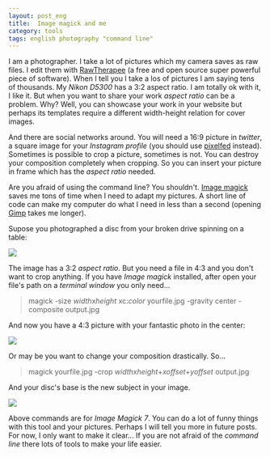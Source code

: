 ```yaml
---
layout: post_eng
title:  Image magick and me
category: tools
tags: english photography "command line"
---
```

I am a photographer. I take a lot of pictures which my camera saves as raw files. I edit them with
[RawTherapee](http://rawtherapee.com/) (a free and open source super powerful piece of software).
When I tell you I take a los of pictures I am saying tens of thousands. My *Nikon D5300* has a 3:2 aspect
ratio. I am totally ok with it, I like it. But when you want to share your work *aspect ratio* can be a
problem. Why? Well, you can showcase your work in your website but perhaps its templates require a different
width-height relation for cover images.  

And there are social networks around. You will need a 16:9 picture in *twitter*, a square image for
your *Instagram profile* (you should use [pixelfed](https://pixelfed.org/) instead). Sometimes is
possible to crop a picture, sometimes is not. You can destroy your composition completely when
cropping. So you can insert your picture in frame which has the *aspect ratio* needed.  

Are you afraid of using the command line? You shouldn't. [Image magick](https://imagemagick.org) saves
me tons of time when I need to adapt my pictures. A short line of code can make my computer do what
I need in less than a second (opening [Gimp](https://www.gimp.org/) takes me longer).  

Supose you photographed a disc from your broken drive spinning on a table:

<img class="red" src="https://rvalla.github.io/assets/img/imagick_1.jpg" />

The image has a 3:2 *aspect ratio*. But you need a file in 4:3 and you don't want to crop anything.
If you have *Image magick* installed, after open your file's path on a *terminal window* you only need...  

> magick -size *width*x*height* xc:*color* yourfile.jpg -gravity center -composite output.jpg

And now you have a 4:3 picture with your fantastic photo in the center:

<img class="blue" src="https://rvalla.github.io/assets/img/imagick_2.jpg" />

Or may be you want to change your composition drastically. So...  

> magick yourfile.jpg -crop *width*x*height*+*xoffset*+*yoffset* output.jpg

And your disc's base is the new subject in your image.  

<img class="gray" src="https://rvalla.github.io/assets/img/imagick_3.jpg" />

Above commands are for *Image Magick 7*. You can do a lot of funny things with this tool and your
pictures. Perhaps I will tell you more in future posts. For now, I only want to make it clear... If
you are not afraid of the *command line* there lots of tools to make your life easier.